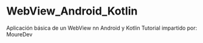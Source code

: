 # WebView_Android_Kotlin
Aplicación básica de un WebView nn Android y Kotlin
Tutorial impartido por: MoureDev
